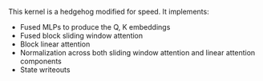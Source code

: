 This kernel is a hedgehog modified for speed. It implements:
 - Fused MLPs to produce the Q, K embeddings
 - Fused block sliding window attention
 - Block linear attention
 - Normalization across both sliding window attention and linear attention components
 - State writeouts
